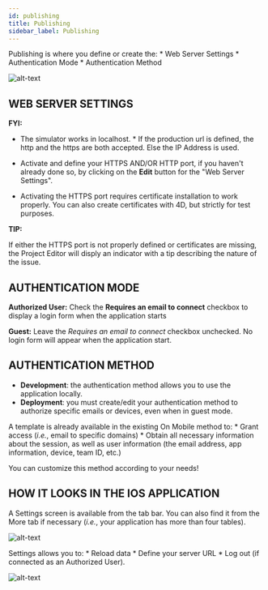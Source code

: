 ```yaml
---
id: publishing
title: Publishing
sidebar_label: Publishing
---
```

Publishing is where you define or create the: * Web Server Settings * Authentication Mode * Authentication Method

![alt-text](assets/project-editor/Publishing-section-4D-for-iOS.png)

## WEB SERVER SETTINGS<div class = "tips">
<b>FYI:</b>

* The simulator works in localhost. * If the production url is defined, the http and the https are both accepted. Else the IP Address is used. </div> 

* Activate and define your HTTPS AND/OR HTTP port, if you haven't already done so, by clicking on the **Edit** button for the "Web Server Settings".

* Activating the HTTPS port requires certificate installation to work properly. You can also create certificates with 4D, but strictly for test purposes.

<div class = "tips">
<b>TIP:</b>

If either the HTTPS port is not properly defined or certificates are missing, the Project Editor will disply an indicator with a tip describing the nature of the issue.
</div>

## AUTHENTICATION MODE

<b>Authorized User:</b> Check the <b>Requires an email to connect</b> checkbox to display a login form when the application starts

<b>Guest:</b> Leave the *Requires an email to connect* checkbox unchecked. No login form will appear when the application start.

## AUTHENTICATION METHOD

* **Development**: the authentication method allows you to use the application locally. 
* **Deployment**: you must create/edit your authentication method to authorize specific emails or devices, even when in guest mode.

A template is already available in the existing On Mobile method to: * Grant access (*i.e.*, email to specific domains) * Obtain all necessary information about the session, as well as user information (the email address, app information, device, team ID, etc.)

You can customize this method according to your needs!

## HOW IT LOOKS IN THE IOS APPLICATION

A Settings screen is available from the tab bar. You can also find it from the More tab if necessary (*i.e.*, your application has more than four tables).

![alt-text](assets/project-editor/Setting-screen-Publishing-section-4D-for-iOS.png)

Settings allows you to: * Reload data * Define your server URL * Log out (if connected as an Authorized User).

![alt-text](assets/project-editor/Login-screen-Publishing-section-4D-for-iOS.png)